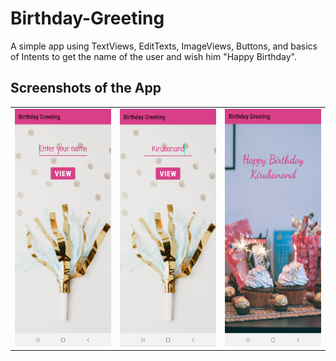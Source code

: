# Birthday-Greeting
A simple app using TextViews, EditTexts, ImageViews, Buttons, and basics of Intents to get the name of the user and wish him "Happy Birthday".

## Screenshots of the App
<table>
<tr>
<td> <img src = "screenshots/birthday_greeting_1.jpg" height="380" width="210"> </td>
<td> <img src = "screenshots/birthday_greeting_2.jpg" height="380" width="210"> </td>
<td> <img src = "screenshots/birthday_greeting_3.jpg" height="380" width="210"> </td>
</tr>
</table>

